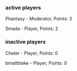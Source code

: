 ### active players
Phantasy - Moderator, Points: 3

Smada - Player, Points: 2

### inactive players

Cheter - Player, Points: 0

bmattblake - Player, Points: 0
